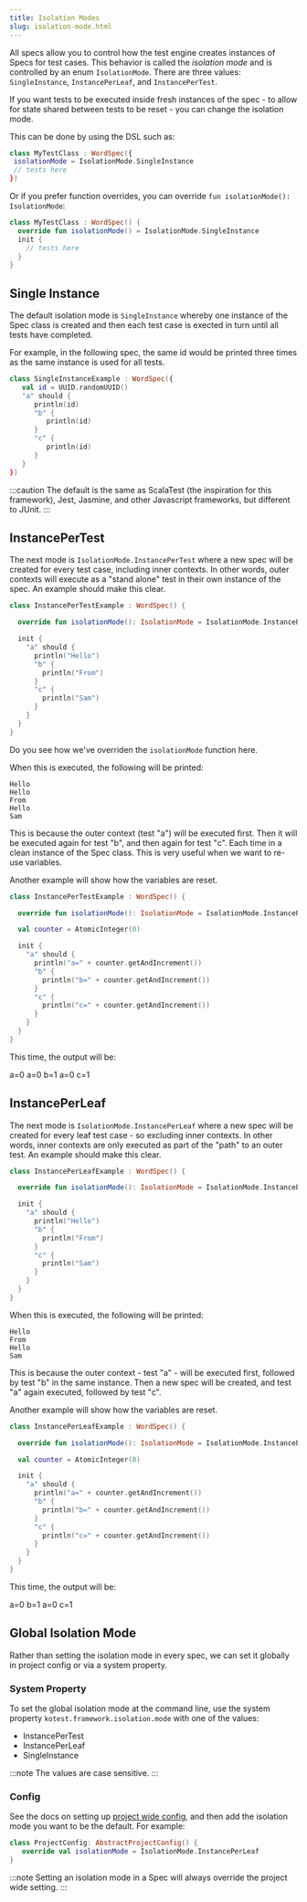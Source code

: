 ```yaml
---
title: Isolation Modes
slug: isolation-mode.html
---
```




All specs allow you to control how the test engine creates instances of Specs for test cases. This behavior is called the _isolation mode_ and is controlled
by an enum `IsolationMode`. There are three values: `SingleInstance`, `InstancePerLeaf`, and `InstancePerTest`.

If you want tests to be executed inside fresh instances of the spec - to allow for state shared between tests to be reset -
you can change the isolation mode.

This can be done by using the DSL such as:

```kotlin
class MyTestClass : WordSpec({
 isolationMode = IsolationMode.SingleInstance
 // tests here
})
```

Or if you prefer function overrides, you can override `fun isolationMode(): IsolationMode`:

```kotlin
class MyTestClass : WordSpec() {
  override fun isolationMode() = IsolationMode.SingleInstance
  init {
    // tests here
  }
}
```

## Single Instance

The default isolation mode is `SingleInstance` whereby one instance of the Spec class is created and then each test case
is exected in turn until all tests have completed.

For example, in the following spec, the same id would be printed three times as the same instance is used for all tests.

```kotlin
class SingleInstanceExample : WordSpec({
   val id = UUID.randomUUID()
   "a" should {
      println(id)
      "b" {
         println(id)
      }
      "c" {
         println(id)
      }
   }
})
```


:::caution
The default is the same as ScalaTest (the inspiration for this framework), Jest, Jasmine, and other Javascript frameworks, but different to JUnit.
:::



## InstancePerTest

The next mode is `IsolationMode.InstancePerTest` where a new spec will be created for every test case, including inner contexts.
In other words, outer contexts will execute as a "stand alone" test in their own instance of the spec.
An example should make this clear.

```kotlin
class InstancePerTestExample : WordSpec() {

  override fun isolationMode(): IsolationMode = IsolationMode.InstancePerTest

  init {
    "a" should {
      println("Hello")
      "b" {
        println("From")
      }
      "c" {
        println("Sam")
      }
    }
  }
}
```

Do you see how we've overriden the `isolationMode` function here.

When this is executed, the following will be printed:

```
Hello
Hello
From
Hello
Sam
```

This is because the outer context (test "a") will be executed first. Then it will be executed again for test "b", and then again for test "c".
Each time in a clean instance of the Spec class. This is very useful when we want to re-use variables.

Another example will show how the variables are reset.

```kotlin
class InstancePerTestExample : WordSpec() {

  override fun isolationMode(): IsolationMode = IsolationMode.InstancePerTest

  val counter = AtomicInteger(0)

  init {
    "a" should {
      println("a=" + counter.getAndIncrement())
      "b" {
        println("b=" + counter.getAndIncrement())
      }
      "c" {
        println("c=" + counter.getAndIncrement())
      }
    }
  }
}
```

This time, the output will be:

a=0
a=0
b=1
a=0
c=1






## InstancePerLeaf

The next mode is `IsolationMode.InstancePerLeaf` where a new spec will be created for every leaf test case - so excluding inner contexts.
In other words, inner contexts are only executed as part of the "path" to an outer test.
An example should make this clear.

```kotlin
class InstancePerLeafExample : WordSpec() {

  override fun isolationMode(): IsolationMode = IsolationMode.InstancePerLeaf

  init {
    "a" should {
      println("Hello")
      "b" {
        println("From")
      }
      "c" {
        println("Sam")
      }
    }
  }
}
```

When this is executed, the following will be printed:

```
Hello
From
Hello
Sam
```

This is because the outer context - test "a" - will be executed first, followed by test "b" in the same instance.
Then a new spec will be created, and test "a" again executed, followed by test "c".

Another example will show how the variables are reset.

```kotlin
class InstancePerLeafExample : WordSpec() {

  override fun isolationMode(): IsolationMode = IsolationMode.InstancePerLeaf

  val counter = AtomicInteger(0)

  init {
    "a" should {
      println("a=" + counter.getAndIncrement())
      "b" {
        println("b=" + counter.getAndIncrement())
      }
      "c" {
        println("c=" + counter.getAndIncrement())
      }
    }
  }
}
```

This time, the output will be:

a=0
b=1
a=0
c=1





## Global Isolation Mode

Rather than setting the isolation mode in every spec, we can set it globally in project config or via a system property.

### System Property

To set the global isolation mode at the command line, use the system property `kotest.framework.isolation.mode` with one of the values:

* InstancePerTest
* InstancePerLeaf
* SingleInstance

:::note
The values are case sensitive.
:::

### Config

See the docs on setting up [project wide config](project_config.md), and then add the isolation mode you want to be the default. For example:

```kotlin
class ProjectConfig: AbstractProjectConfig() {
   override val isolationMode = IsolationMode.InstancePerLeaf
}
```

:::note
Setting an isolation mode in a Spec will always override the project wide setting.
:::

